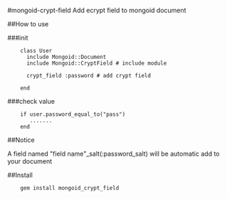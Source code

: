 #mongoid-crypt-field
Add ecrypt field to mongoid document

##How to use

###init

        class User
          include Mongoid::Document
          include Mongoid::CryptField # include module

          crypt_field :password # add crypt field

        end

###check value


        if user.password_equal_to("pass")
           .......
        end


##Notice

A field named "field name"_salt(:password_salt) will be automatic add to your document


##Install

        gem install mongoid_crypt_field


